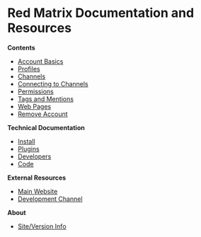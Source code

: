 Red Matrix Documentation and Resources
======================================


**Contents**

* [Account Basics](help/Account-Basics)
* [Profiles](help/Profiles)
* [Channels](help/Channels)
* [Connecting to Channels](help/Connecting-to-Channels)
* [Permissions](help/Permissions)
* [Tags and Mentions](help/Tags-and-Mentions)
* [Web Pages](help/Webpages)
* [Remove Account](help/Remove-Account)

**Technical Documentation**

* [Install](help/Install)
* [Plugins](help/Plugins)
* [Developers](help/Developers)
* [Code](doc/html)

**External Resources**

* [Main Website](https://github.com/friendica/red)
* [Development Channel](http://zothub.com/channel/one)

**About**

* [Site/Version Info](siteinfo)
